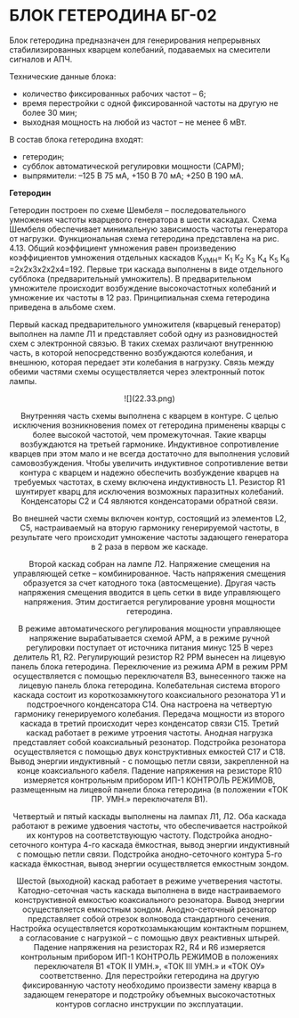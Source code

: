 # БЛОК ГЕТЕРОДИНА БГ-02

Блок гетеродина  предназначен для генерирования непрерывных стабилизированных кварцем колебаний, подаваемых на смесители сигналов и АПЧ.

Технические данные блока: 
- количество фиксированных рабочих  частот – 6; 
- время перестройки с одной фиксированной частоты на другую    не более 30 мин; 
- выходная мощность на любой из частот – не менее 6 мВт.

В состав блока гетеродина входят:
- гетеродин; 
- субблок автоматической регулировки мощности (САРМ); 
- выпрямители:  –125 В 75 мА, +150 В 70 мА; +250 В 190 мА.

<b>Гетеродин</b>

Гетеродин построен по схеме Шембеля – последовательного умножения частоты кварцевого генератора в шести каскадах. Схема Шембеля  обеспечивает минимальную зависимость частоты генератора от нагрузки. Функциональная схема гетеродина представлена на рис. 4.13.
Общий коэффициент умножения равен произведению коэффициентов умножения отдельных каскадов  К<sub>УМН</sub>= К<sub>1</sub> К<sub>2</sub> К<sub>3</sub> К<sub>4</sub> К<sub>5</sub> К<sub>6</sub> =2x2x3x2x2x4=192. Первые три каскада выполнены в виде отдельного субблока (предварительный умножитель). В предварительном умножителе происходит возбуждение высокочастотных колебаний и умножение их частоты в 12 раз. Принципиальная схема гетеродина приведена в альбоме схем.

Первый каскад предварительного умножителя (кварцевый
генератор) выполнен на лампе Л1 и представляет собой одну из разновидностей схем с электронной связью. В таких схемах различают внутреннюю часть, в которой непосредственно  возбуждаются колебания, и внешнюю, которая передает эти колебания в нагрузку. Связь между обеими частями схемы осуществляется через электронный поток лампы.

<center>![](22.33.png)<center>

Внутренняя часть схемы выполнена с кварцем в контуре.  С целью исключения возникновения помех от гетеродина применены кварцы с более высокой частотой, чем промежуточная. Такие кварцы возбуждаются на третьей гармонике. Индуктивное сопротивление кварцев при этом мало и не всегда достаточно для выполнения  условий самовозбуждения. Чтобы увеличить индуктивное сопротивление ветви контура с кварцем и надежно обеспечить возбуждение кварцев на требуемых частотах, в схему включена индуктивность L1. Резистор R1 шунтирует кварц для исключения возможных паразитных колебаний. Конденсаторы С2 и С4 являются конденсаторами обратной связи.

Во внешней части схемы включен контур, состоящий из элементов L2, C5, настраиваемый на вторую гармонику генерируемой частоты, в результате чего происходит умножение частоты задающего генератора в 2 раза в первом же каскаде.

Второй каскад собран на лампе Л2. Напряжение смещения на управляющей сетке – комбинированное. Часть напряжения смещения образуется за счет катодного тока (автосмещение). Другая часть напряжения смещения вводится в цепь сетки в виде управляющего напряжения. Этим достигается регулирование уровня мощности гетеродина.

В режиме автоматического регулирования мощности управляющее напряжение вырабатывается схемой АРМ, а в режиме ручной регулировки поступает от источника питания минус 125 В через делитель R1, R2. Регулирующий резистор R2 РРМ вынесен на 
лицевую панель блока гетеродина. Переключение из режима АРМ в режим РРМ осуществляется с помощью переключателя В3, вынесенного также на лицевую панель блока гетеродина.
Колебательная система второго каскада состоит из короткозамкнутого коаксиального резонатора У1 и подстроечного конденсатора С14. Она настроена на четвертую гармонику генерируемого колебания. Передача мощности из второго каскада в третий происходит через конденсатор связи С15.
Третий каскад работает в режиме утроения частоты. Анодная нагрузка представляет собой коаксиальный резонатор. Подстройка резонатора осуществляется с помощью двух конструктивных емкостей С17 и С18. Вывод энергии  индуктивный - с помощью петли связи, закрепленной на конце коаксиального кабеля. Падение напряжения на резисторе R10 измеряется контрольным прибором ИП-1 КОНТРОЛЬ РЕЖИМОВ, размещенным на лицевой панели блока гетеродина (в положении «ТОК ПР. УМН.» переключателя В1).

Четвертый и пятый каскады выполнены на лампах Л1, Л2. Оба каскада работают в режиме удвоения частоты, что обеспечивается настройкой их контуров на соответствующую частоту. Подстройка анодно-сеточного контура 4-го каскада ёмкостная, вывод энергии индуктивный с помощью петли связи. Подстройка анодно-сеточного контура 5-го каскада ёмкостная, вывод энергии осуществляется емкостным зондом. 

Шестой (выходной) каскад работает в режиме учетверения частоты. Катодно-сеточная часть каскада выполнена в виде настраиваемого конструктивной емкостью коаксиального резонатора. Вывод энергии осуществляется емкостным зондом. Анодно-сеточный резонатор представляет собой отрезок волновода стандартного сечения. Настройка осуществляется короткозамыкающим контактным поршнем, а согласование с нагрузкой – с помощью двух реактивных штырей.
Падение напряжения на резисторах R2, R4 и R6 измеряется контрольным прибором ИП-1 КОНТРОЛЬ РЕЖИМОВ в положениях переключателя В1 «ТОК II УМН.»,  «ТОК III УМН.» и «ТОК ОУ» соответственно.
Для перестройки гетеродина на другую фиксированную частоту необходимо произвести замену кварца в задающем генераторе и подстройку объемных высокочастотных контуров согласно инструкции по эксплуатации.

